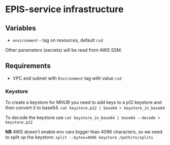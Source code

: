 # EPIS-service infrastructure

## Variables

- `environment` - tag on resources, default `csd`

Other parameters (secrets) will be read from AWS SSM.
  
## Requirements

- VPC and subnet with `Environment` tag with value `csd`

### Keystore

To create a keystore for MHUB you need to add keys to a p12 keystore and then convert it to base64.
`cat keystore.p12 | base64 > keystore_in_base64`

To decode the keystore use
`cat keystore_in_base64 | base64 --decode > keystore.p12`

**NB**
AWS doesn't enable env vars bigger than 4096 characters, so we need to split up the keystore:
`split --bytes=4096 keystore /path/to/splits`
